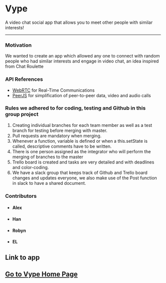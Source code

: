# Vype
A video chat social app that allows you to meet other people with similar interests!

----

### Motivation
We wanted to create an app which allowed any one to connect with random people who had similar interests and engage in video chat, an idea inspired from Chat Roulette

### API References
* [WebRTC](https://webrtc.org/) for Real-Time Communications
* [PeerJS](http://peerjs.com/) for simplification of peer-to-peer data, video and audio calls

### Rules we adhered to for coding, testing and Github in this group project
1. Creating individual branches for each team member as well as a test branch for testing before merging with master.
2. Pull requests are mandatory when merging.
3. Whenever a function, variable is defined or when a this.setState is called, descriptive comments have to be written.
4. There is one person assigned as the integrator who will perform the merging of branches to the master
5. Trello board is created and tasks are very detailed and with deadlines and color-coding.
6. We have a slack group that keeps track of Github and Trello board changes and updates everyone, we also make use of the Post function in slack to have a shared document.

### Contributors
* #### Alex
* #### Han
* #### Robyn
* #### EL

## Link to app
## [Go to Vype Home Page](https://www.google.com)
